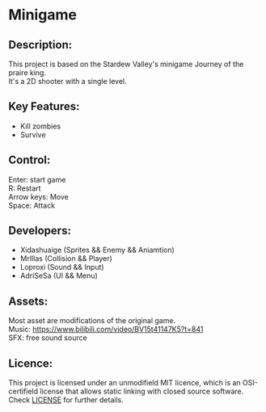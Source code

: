 # Minigame

## Description:
This project is based on the Stardew Valley's minigame Journey of the praire king.<br/> It's a 2D shooter with a single level.

## Key Features:
* Kill zombies<br/>
* Survive<br/>

## Control:
Enter: start game<br/>
R: Restart<br/>
Arrow keys: Move<br/>
Space: Attack<br/>

## Developers:
* Xidashuaige (Sprites && Enemy && Aniamtion)<br/>
* MrIllas (Collision && Player)<br/>
* Loproxi (Sound && Input)<br/>
* AdriSeSa (UI && Menu)<br/>

## Assets:
Most asset are modifications of the original game.<br/>
Music: https://www.bilibili.com/video/BV15t41147K5?t=841<br/>
SFX: free sound source<br/>

## Licence:
This project is licensed under an unmodifield MIT licence, which is an OSI-certifield license that allows static linking with closed source software. Check [LICENSE](LICENSE) for further details.




